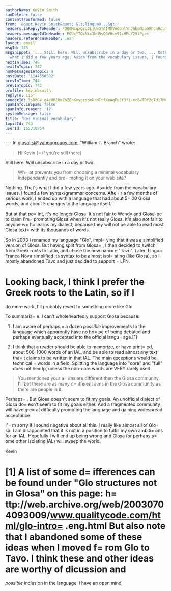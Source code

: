 ```yaml
---
authorName: Kevin Smith
canDelete: false
contentTrasformed: false
from: '&quot;Kevin Smith&quot; &lt;lingua@...&gt;'
headers.inReplyToHeader: PDQ0MzgxQzg2LjUwOTA1MDVAdGhlYnJhbmNoaGVhcnRoLm5ldD4=
headers.messageIdInHeader: PGUxYTQzNis1NHRsQGVHcm91cHMuY29tPg==
headers.referencesHeader: .nan
layout: email
msgId: 745
msgSnippet: '... Still here. Will unsubscribe in a day or two. ... Nothing. That s
  what I did a few years ago. Aside from the vocabulary issues, I found a few'
nextInTime: 746
nextInTopic: 747
numMessagesInTopic: 9
postDate: '1144558502'
prevInTime: 744
prevInTopic: 743
profile: kevinbsmith
replyTo: LIST
senderId: 3sD8G4_g4eU6lHmZhZEpXxygrspvkrNTtfXeAqFuJt3fi-mcB4TRY2gTd17MCdF_1J57oc03ZJEjkz0AH57yvfF-JF8Amw
spamInfo.isSpam: false
spamInfo.reason: '12'
systemMessage: false
title: 'Re: minimal vocabulary'
topicId: 743
userId: 155310954
---
```


--- In glosalist@yahoogroups.com, "William T. Branch" wrote:
>
> Hi Kevin (=
if you're still there)

Still here. Will unsubscribe in a day or two.

> Wh=
at prevents you from choosing a minimal vocabulary 
> independantly and pro=
moting it on your web site?

Nothing. That's what I did a few years ago. As=
ide from the vocabulary
issues, I found a few syntax/grammar concerns. Afte=
r a few months of
serious work, I ended up with a language that had about 5=
00 Glosa
words, and about 5 changes to the language itself.

But at that po=
int, it's no longer Glosa. It's not fair to Wendy and
Glosa-pe to claim I'm=
 promoting Glosa when it's not really Glosa. It's
also not fair to anyone w=
ho learns my dialect, because they will not
be able to read most Glosa text=
 with its thousands of words.

So in 2003 I renamed my language "Glo", impl=
ying that it was a
simplified version of Glosa. But having split from Glosa=
, I then
decided to switch from Greek roots to Latin, and chose the new nam=
e
"Tavo". Later, Lingua Franca Nova simplified its syntax to be almost
isol=
ating (like Glosa), so I mostly abandoned Tavo and just decided to
support =
LFN.

Looking back, I think I prefer the Greek roots to the Latin, so if I
=
do more work, I'll probably revert to something more like Glo.

To summariz=
e: I can't wholeheartedly support Glosa because:

1. I am aware of perhaps =
a dozen *possible* improvements to the
language which apparently have no ho=
pe of being debated and perhaps
eventually accepted into the official langu=
age.[1]

2. I think that a reader should be able to memorize, or have print=
ed,
about 500-1000 words of an IAL, and be able to read almost any text
tha=
t claims to be written in that IAL. The main exceptions would be
technical =
words in a field. Splitting the language into "core" and
"full" does not he=
lp, unless the non-core words are VERY rarely used.

> You mentioned your a=
ims are different then the Glosa community. 
> I'll bet there are as many d=
ifferent aims in the Glosa community 
> as there are people in it.

Perhaps=
. But Glosa doesn't seem to fit my goals. An unofficial dialect
of Glosa do=
esn't seem to fit my goals either. And a fragmented
community will have gre=
at difficulty promoting the language and
gaining widespread acceptance.

I'=
m sorry if I sound negative about all this. I really like almost all
of Glo=
sa. I am disappointed that it is not in a position to fulfill my
own ambiti=
ons for an IAL. Hopefully I will end up being wrong and
Glosa (or perhaps s=
ome other isolating IAL) will sweep the world.

Kevin

[1] A list of some d=
ifferences can be found under "Glo structures not
in Glosa" on this page:
h=
ttp://web.archive.org/web/20030704093009/www.qualitycode.com/html/glo-intro=
.eng.html
But also note that I abandoned some of these ideas when I moved f=
rom
Glo to Tavo. I think these and other ideas are worthy of dicussion and
=
*possible* inclusion in the language. I have an open mind.





